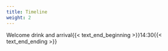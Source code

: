 ```yaml
---
title: Timeline 
weight: 2
---
```


Welcome drink and arrival{{< text_end_beginning >}}14:30{{< text_end_ending >}}